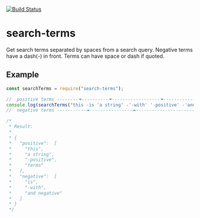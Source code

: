 [![Build Status](https://travis-ci.com/UziTech/search-terms.svg?branch=master)](https://travis-ci.com/UziTech/search-terms)

# search-terms

Get search terms separated by spaces from a search query.
Negative terms have a dash(-) in front. Terms can have space or dash if quoted.

## Example

```js
const searchTerms = require("search-terms");

//  positive terms --------⏷----------⏷------------------⏷-----------------------⏷
console.log(searchTerms("this -is 'a string' -'-with' '-positive' -'and negative' terms"));
//  negative terms -----------⏶----------------⏶------------------------⏶

/*
 * Result:
 *
 * {
 *   "positive":  [
 *     "this",
 *     "a string",
 *     "-positive",
 *     "terms"
 *   ],
 *   "negative":  [
 *     "is",
 *     "-with",
 *     "and negative"
 *   ]
 * }
 */
```
